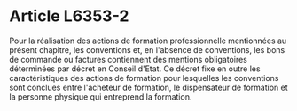 # Article L6353-2

Pour la réalisation des actions de formation professionnelle mentionnées au présent chapitre, les conventions et, en l'absence de conventions, les bons de commande ou factures contiennent des mentions obligatoires déterminées par décret en Conseil d'Etat. Ce décret fixe en outre les caractéristiques des actions de formation pour lesquelles les conventions sont conclues entre l'acheteur de formation, le dispensateur de formation et la personne physique qui entreprend la formation.